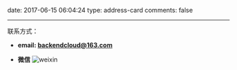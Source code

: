 date: 2017-06-15 06:04:24
type: address-card
comments: false

---


联系方式：

* **email: backendcloud@163.com**



* **微信**
![weixin](/images/address-card/erweima.jpg)


